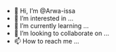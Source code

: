 - 👋 Hi, I’m @Arwa-issa
- 👀 I’m interested in ...
- 🌱 I’m currently learning ...
- 💞️ I’m looking to collaborate on ...
- 📫 How to reach me ...

<!---
Arwa-issa/Arwa-issa is a ✨ special ✨ repository because its `README.md` (this file) appears on your GitHub profile.
You can click the Preview link to take a look at your changes.
--->
